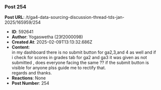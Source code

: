 ### Post 254
**Post URL**: /t/ga4-data-sourcing-discussion-thread-tds-jan-2025/165959/254
- **ID**: 592641
- **Author**: Yogaswetha (23f2000098)
- **Created At**: 2025-02-09T13:13:32.686Z
- **Content**:  
  in my dashboard there is no submit button for ga2,3,and 4 as well and if i check for scores in grades tab for ga2 and ga3 it was given as not submitted , does everyone facing the same ?? if the submit button is visible for anyone plss guide me to rectify that.<br>
regards and thanks.
- **Reactions**: None
- **Post Number**: 254

